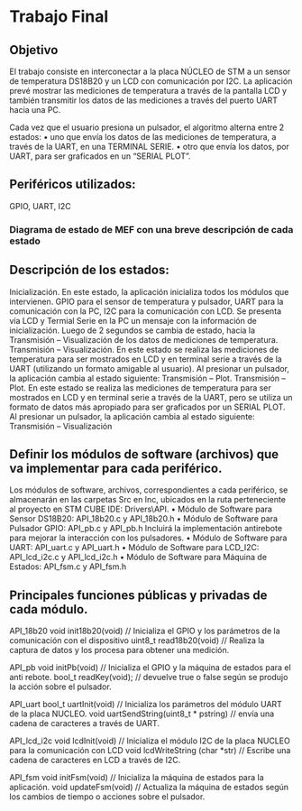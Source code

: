 # Trabajo Final

## Objetivo
El trabajo consiste en interconectar a la placa NÚCLEO de STM a un sensor de temperatura DS18B20 y un LCD con comunicación por I2C.
La aplicación prevé mostrar las mediciones de temperatura a través de la pantalla LCD y también transmitir los datos de las mediciones a través del puerto UART hacia una PC.

Cada vez que el usuario presiona un pulsador, el algoritmo alterna entre 2 estados:
•	uno que envía los datos de las mediciones de temperatura, a través de la UART, en una TERMINAL SERIE.
•	otro que envía los datos, por UART, para ser graficados en un “SERIAL PLOT”. 

## Periféricos utilizados:

GPIO, UART, I2C


### Diagrama de estado de MEF con una breve descripción de cada estado



## Descripción de los estados:

Inicialización.
En este estado, la aplicación inicializa todos los módulos que intervienen. GPIO para el sensor de temperatura y pulsador, UART para la comunicación con la PC, I2C para la comunicación con LCD. Se presenta vía LCD y Termial Serie en la PC un mensaje con la información de inicialización. Luego de 2 segundos se cambia de estado, hacia la Transmisión – Visualización de los datos de mediciones de temperatura.
Transmisión – Visualización.
En este estado se realiza las mediciones de temperatura para ser mostrados en LCD y en terminal serie a través de la UART (utilizando un formato amigable al usuario).
Al presionar un pulsador, la aplicación cambia al estado siguiente: Transmisión – Plot.
Transmisión – Plot.
En este estado se realiza las mediciones de temperatura para ser mostrados en LCD y en terminal serie a través de la UART, pero se utiliza un formato de datos más apropiado para ser graficados por un SERIAL PLOT.
Al presionar un pulsador, la aplicación cambia al estado siguiente: Transmisión – Visualización

## Definir los módulos de software (archivos) que va implementar para cada periférico.

Los módulos de software, archivos, correspondientes a cada periférico, se almacenarán en las carpetas Src en Inc, ubicados en la ruta perteneciente al proyecto en STM CUBE IDE: Drivers\API.
•	Módulo de Software para Sensor DS18B20: API_18b20.c y API_18b20.h
•	Módulo de Software para Pulsador GPIO: API_pb.c y API_pb.h Incluirá la implementación antirebote para mejorar la interacción con los pulsadores.
•	Módulo de Software para UART: API_uart.c y API_uart.h
•	Módulo de Software para LCD_I2C: API_lcd_i2c.c y API_lcd_i2c.h
•	Módulo de Software para Máquina de Estados: API_fsm.c y API_fsm.h

## Principales funciones públicas y privadas de cada módulo.

API_18b20
void init18b20(void) // Inicializa el GPIO y los parámetros de la comunicación con el dispositivo
uint8_t read18b20(void) // Realiza la captura de datos y los procesa para obtener una medición.

API_pb
void initPb(void) // Inicializa el GPIO y la máquina de estados para el anti rebote.
bool_t readKey(void); // devuelve true o false según se produjo la acción sobre el pulsador.

API_uart
bool_t uartInit(void)  //   Inicializa los parámetros del módulo UART de la placa NUCLEO.
void uartSendString(uint8_t * pstring)  //   envía una cadena de caracteres a través de UART.

API_lcd_i2c
void lcdInit(void)  //   Inicializa el módulo I2C de la placa NUCLEO para la comunicación con LCD
void lcdWriteString (char *str)  //  Escribe una cadena de caracteres en LCD a través de I2C.

API_fsm
void initFsm(void)  //   Inicializa la máquina de estados para la aplicación.
void updateFsm(void)  //   Actualiza la máquina de estados según los cambios de tiempo o acciones sobre el pulsador.
